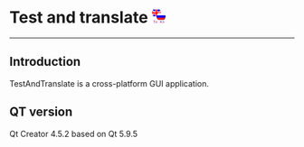 # Test and translate ![alt text](https://raw.githubusercontent.com/gagikpog/TestAndTranslate/master/Debug/logo.png)
__________________________________
## Introduction
TestAndTranslate is a cross-platform GUI application.
## QT version
Qt Creator 4.5.2 based on Qt 5.9.5